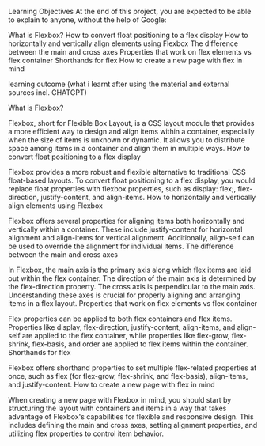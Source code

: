 Learning Objectives
At the end of this project, you are expected to be able to explain to anyone, without the help of Google:

What is Flexbox?
How to convert float positioning to a flex display
How to horizontally and vertically align elements using Flexbox
The difference between the main and cross axes
Properties that work on flex elements vs flex container
Shorthands for flex
How to create a new page with flex in mind

learning outcome (what i learnt after using the material and external sources incl. CHATGPT)

What is Flexbox?

Flexbox, short for Flexible Box Layout, is a CSS layout module that provides a more efficient way to design and align items within a container, especially when the size of items is unknown or dynamic. It allows you to distribute space among items in a container and align them in multiple ways.
How to convert float positioning to a flex display

Flexbox provides a more robust and flexible alternative to traditional CSS float-based layouts. To convert float positioning to a flex display, you would replace float properties with flexbox properties, such as display: flex;, flex-direction, justify-content, and align-items.
How to horizontally and vertically align elements using Flexbox

Flexbox offers several properties for aligning items both horizontally and vertically within a container. These include justify-content for horizontal alignment and align-items for vertical alignment. Additionally, align-self can be used to override the alignment for individual items.
The difference between the main and cross axes

In Flexbox, the main axis is the primary axis along which flex items are laid out within the flex container. The direction of the main axis is determined by the flex-direction property. The cross axis is perpendicular to the main axis. Understanding these axes is crucial for properly aligning and arranging items in a flex layout.
Properties that work on flex elements vs flex container

Flex properties can be applied to both flex containers and flex items. Properties like display, flex-direction, justify-content, align-items, and align-self are applied to the flex container, while properties like flex-grow, flex-shrink, flex-basis, and order are applied to flex items within the container.
Shorthands for flex

Flexbox offers shorthand properties to set multiple flex-related properties at once, such as flex (for flex-grow, flex-shrink, and flex-basis), align-items, and justify-content.
How to create a new page with flex in mind

When creating a new page with Flexbox in mind, you should start by structuring the layout with containers and items in a way that takes advantage of Flexbox's capabilities for flexible and responsive design. This includes defining the main and cross axes, setting alignment properties, and utilizing flex properties to control item behavior.